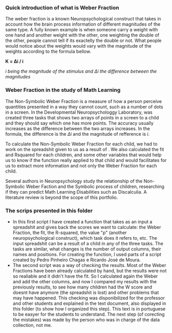 ### Quick introduction of what is Weber Fraction

The weber fraction is a known Neuropsychological construct that takes in account how the brain process information of different magnitudes of the same type.
A fully known example is when someone carry a weight with one hand and another weight with the other, one weighting the double of the other, people cannot tell if its exactelly the double or not.
What people would notice about the weights would vary with the magnitude of the weights according to the formula bellow.

**K = Δi / i** 

*i being the magnitude of the stimulus and Δi the difference between the magnitudes*

### Weber Fraction in the study of Math Learning
The Non-Symbolic Weber Fraction is a measure of how a person perceive quantities presented in a way they cannot count, such as a number of dots in a screen.
In the Developmental Neuropsychologgy Laboratory, was created three tasks that shows two arrays of points in a screen to a child and they should say which one has more points.
The accuracy usually increases as the difference between the two arrays increases. In the formula, the difference is the *Δi* and the magnitude of refference is *i*.

To calculate the Non-Symbolic Weber Fraction for each child, we had to work on the spreadshit given to us as a result of . We also calculated the fit and Rsquared for each children, and some other variables that would help us to know if the function really applied to that child and would facilitates for us to extract more information and not only the Weber Fraction for each child.

Several authors in Neuropsychology study the relationship of the Non-Symbolic Weber Faction and the Symbolic process of children, researching if they can predict Math Learning Disabilities such as Discalculia. A literature review is beyond the scope of this portfolio.


### The scrips presented in this folder
- In this first script I have created a function that takes as an input a spreadshit and gives back the scores we want to calculate: the Weber Fraction, the fit, the R-squared, the value "p" (another neuropsychological construct), which task does it refers to, etc.
The input spreadshit can be a result of a child in any of the three tasks. The tasks are similar, what changes is the number of output columns, their names and positions. For creating the function, I used parts of a script created by Pedro Pinheiro Chagas e Ricardo José de Moura.
- The second script was a way of checking the results. Most of the Weber Fractions have been already calculated by hand, but the results were not so realiable and it didn't have the fit. So I calculated again the Weber and add the other columns, and now I compared my results with the previously results, to see how many children had the W score and doesnt have anymore (the spreadshit is lost) and other problems that may have happened. This checking was disponibilized for the professor and other students and explained in the text document, also displayed in this folder (to show how I organized this step). This text is in portuguese to be easyer for the students to understand. The next step (of corecting the mistakes) was made by the person who was in charge of the data collection, not me.
